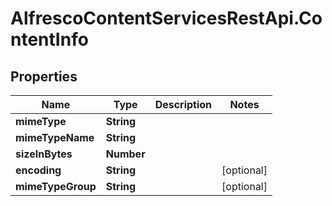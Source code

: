 # AlfrescoContentServicesRestApi.ContentInfo

## Properties
Name | Type | Description | Notes
------------ | ------------- | ------------- | -------------
**mimeType** | **String** |  | 
**mimeTypeName** | **String** |  | 
**sizeInBytes** | **Number** |  | 
**encoding** | **String** |  | [optional] 
**mimeTypeGroup** | **String** |  | [optional] 


